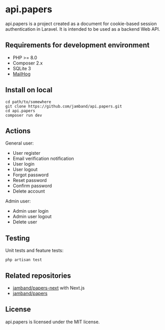 # api.papers

api.papers is a project created as a document for cookie-based session authentication in Laravel. It is intended to be used as a backend Web API.

## Requirements for development environment

- PHP >= 8.0
- Composer 2.x
- SQLite 3
- [MailHog](https://github.com/mailhog/MailHog)

## Install on local

```
cd path/to/somewhere
git clone https://github.com/jamband/api.papers.git
cd api.papers
composer run dev
```

## Actions

General user:

- User register
- Email verification notification
- User login
- User logout
- Forgot password
- Reset password
- Confirm password
- Delete account

Admin user:

- Admin user login
- Admin user logout
- Delete user

## Testing

Unit tests and feature tests:

```
php artisan test
```

## Related repositories

- [jamband/papers-next](https://github.com/jamband/papers-next) with Next.js
- [jamband/papers](https://github.com/jamband/papers)

## License

api.papers is licensed under the MIT license.
